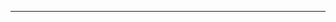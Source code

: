 <!--
CO_OP_TRANSLATOR_METADATA:
{
  "original_hash": "b12098603dc3061d3cdac77ecce93658",
  "translation_date": "2025-08-28T18:27:16+00:00",
  "source_file": "03-CoreGenerativeAITechniques/README.md",
  "language_code": "bn"
}
-->


---

